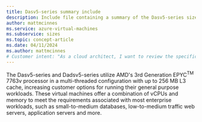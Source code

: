```yaml
---
title: Dasv5-series summary include
description: Include file containing a summary of the Dasv5-series size family.
author: mattmcinnes
ms.service: azure-virtual-machines
ms.subservice: sizes
ms.topic: concept-article
ms.date: 04/11/2024
ms.author: mattmcinnes
# Customer intent: "As a cloud architect, I want to review the specifications of the Dasv5-series virtual machines, so that I can determine their suitability for deploying general-purpose workloads in my enterprise environment."
---
```


The Dasv5-series and Dadsv5-series utilize AMD's 3rd Generation EPYC<sup>TM</sup> 7763v processor in a multi-threaded configuration with up to 256 MB L3 cache, increasing customer options for running their general purpose workloads. These virtual machines offer a combination of vCPUs and memory to meet the requirements associated with most enterprise workloads, such as small-to-medium databases, low-to-medium traffic web servers, application servers and more.